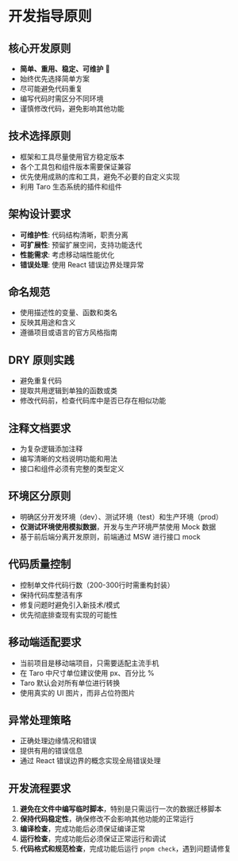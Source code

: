 # 开发指导原则

## 核心开发原则
- **简单、重用、稳定、可维护** 🎯
- 始终优先选择简单方案
- 尽可能避免代码重复
- 编写代码时需区分不同环境
- 谨慎修改代码，避免影响其他功能

## 技术选择原则
- 框架和工具尽量使用官方稳定版本
- 各个工具包和组件版本需要保证兼容
- 优先使用成熟的库和工具，避免不必要的自定义实现
- 利用 Taro 生态系统的插件和组件

## 架构设计要求
- **可维护性**: 代码结构清晰，职责分离
- **可扩展性**: 预留扩展空间，支持功能迭代
- **性能需求**: 考虑移动端性能优化
- **错误处理**: 使用 React 错误边界处理异常

## 命名规范
- 使用描述性的变量、函数和类名
- 反映其用途和含义
- 遵循项目或语言的官方风格指南

## DRY 原则实践
- 避免重复代码
- 提取共用逻辑到单独的函数或类
- 修改代码前，检查代码库中是否已存在相似功能

## 注释文档要求
- 为复杂逻辑添加注释
- 编写清晰的文档说明功能和用法
- 接口和组件必须有完整的类型定义

## 环境区分原则
- 明确区分开发环境（dev）、测试环境（test）和生产环境（prod）
- **仅测试环境使用模拟数据**，开发与生产环境严禁使用 Mock 数据
- 基于前后端分离开发原则，前端通过 MSW 进行接口 mock

## 代码质量控制
- 控制单文件代码行数（200-300行时需重构封装）
- 保持代码库整洁有序
- 修复问题时避免引入新技术/模式
- 优先彻底排查现有实现的可能性

## 移动端适配要求
- 当前项目是移动端项目，只需要适配主流手机
- 在 Taro 中尺寸单位建议使用 px、百分比 %
- Taro 默认会对所有单位进行转换
- 使用真实的 UI 图片，而非占位符图片

## 异常处理策略
- 正确处理边缘情况和错误
- 提供有用的错误信息
- 通过 React 错误边界的概念实现全局错误处理

## 开发流程要求
1. **避免在文件中编写临时脚本**，特别是只需运行一次的数据迁移脚本
2. **保持代码稳定性**，确保修改不会影响其他功能的正常运行
3. **编译检查**，完成功能后必须保证编译正常
4. **运行检查**，完成功能后必须保证正常运行和调试
5. **代码格式和规范检查**，完成功能后运行 `pnpm check`，遇到问题请修复